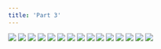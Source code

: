 ```yaml
---
title: 'Part 3'
---
```


![](ht001.png)
![](ht002.png)
![](ht003.png)
![](ht004.png)
![](ht005.png)
![](ht006.png)
![](ht007.png)
![](ht008.png)
![](ht009.png)
![](ht010.png)
![](ht011.png)
![](ht012.png)
![](ht013.png)
![](ht014.png)
![](ht015.png)